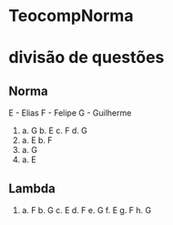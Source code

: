 # TeocompNorma

# divisão de questões 
## Norma

E - Elias
F - Felipe
G - Guilherme

1. 
    a. G
    b. E
    c. F
    d. G
2.
    a. E
    b. F
3. 
    a. G
4. 
    a. E

## Lambda

1. 
    a.  F
    b.  G
    c.  E
    d.  F
    e.  G
    f.  E
    g.  F
    h.  G
